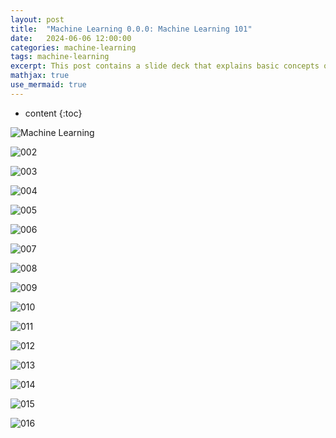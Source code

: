 ```yaml
---
layout: post
title:  "Machine Learning 0.0.0: Machine Learning 101"
date:   2024-06-06 12:00:00
categories: machine-learning 
tags: machine-learning
excerpt: This post contains a slide deck that explains basic concepts of Machine Learning with a focus on nueural networks.
mathjax: true
use_mermaid: true
---
```


* content
{:toc}


![Machine Learning](/assets/images/ML/000/001.png)

![002](/assets/images/ML/000/002.png)

![003](/assets/images/ML/000/003.png)

![004](/assets/images/ML/000/004.png)

![005](/assets/images/ML/000/005.png)

![006](/assets/images/ML/000/006.png)

![007](/assets/images/ML/000/007.png)

![008](/assets/images/ML/000/008.png)

![009](/assets/images/ML/000/009.png)

![010](/assets/images/ML/000/010.png)

![011](/assets/images/ML/000/011.png)

![012](/assets/images/ML/000/012.png)

![013](/assets/images/ML/000/013.png)

![014](/assets/images/ML/000/014.png)

![015](/assets/images/ML/000/015.png)

![016](/assets/images/ML/000/002.png)

